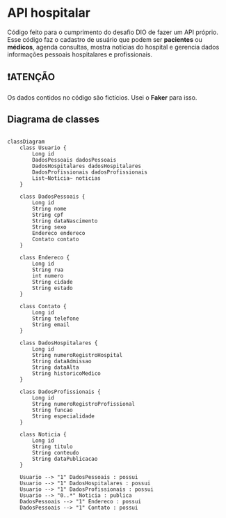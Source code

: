 # API hospitalar
Código feito para o cumprimento do desafio DIO de fazer um API próprio. Esse código faz o cadastro de usuário que podem ser **pacientes** ou **médicos**, agenda consultas, mostra notícias do hospital e gerencia dados informações pessoais hospitalares e profissionais.

## ❗ATENÇÃO
Os dados contidos no código são fictícios. Usei o **Faker** para isso.

## Diagrama de classes

````mermaid

classDiagram
    class Usuario {
        Long id
        DadosPessoais dadosPessoais
        DadosHospitalares dadosHospitalares
        DadosProfissionais dadosProfissionais
        List~Noticia~ noticias
    }

    class DadosPessoais {
        Long id
        String nome
        String cpf
        String dataNascimento
        String sexo
        Endereco endereco
        Contato contato
    }

    class Endereco {
        Long id
        String rua
        int numero
        String cidade
        String estado
    }

    class Contato {
        Long id
        String telefone
        String email
    }

    class DadosHospitalares {
        Long id
        String numeroRegistroHospital
        String dataAdmissao
        String dataAlta
        String historicoMedico
    }

    class DadosProfissionais {
        Long id
        String numeroRegistroProfissional
        String funcao
        String especialidade
    }

    class Noticia {
        Long id
        String titulo
        String conteudo
        String dataPublicacao
    }

    Usuario --> "1" DadosPessoais : possui
    Usuario --> "1" DadosHospitalares : possui
    Usuario --> "1" DadosProfissionais : possui
    Usuario --> "0..*" Noticia : publica
    DadosPessoais --> "1" Endereco : possui
    DadosPessoais --> "1" Contato : possui
